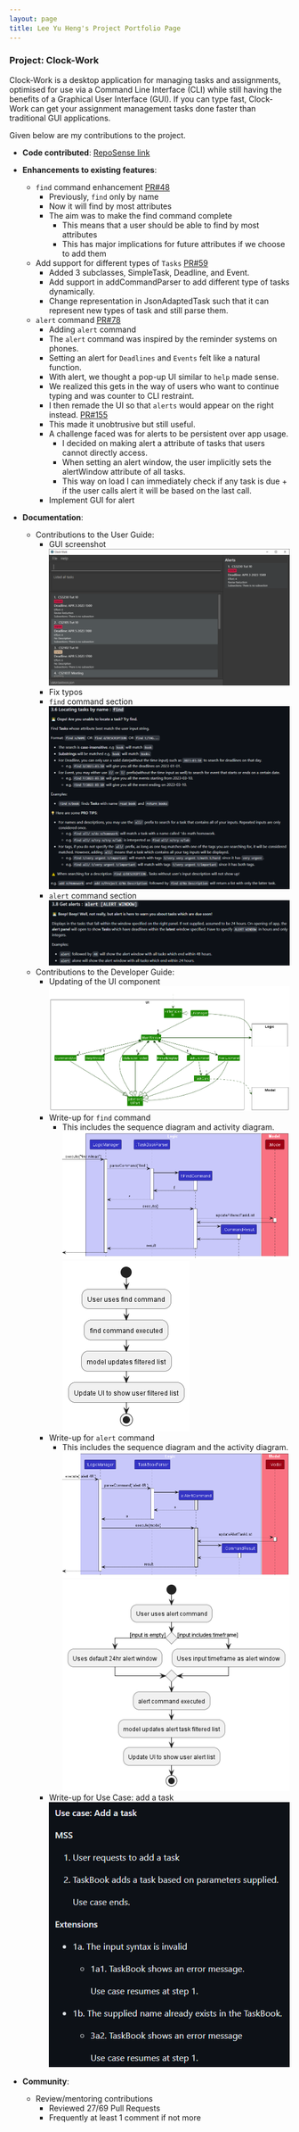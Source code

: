 ```yaml
---
layout: page
title: Lee Yu Heng's Project Portfolio Page
---
```


### Project: Clock-Work

Clock-Work is a desktop application for managing tasks and assignments, optimised for use via a Command Line Interface
(CLI) while still having the benefits of a Graphical User Interface (GUI). If you can type fast, Clock-Work can get your
assignment management tasks done faster than traditional GUI applications.

Given below are my contributions to the project.

* **Code contributed**: [RepoSense link](https://nus-cs2103-ay2223s2.github.io/tp-dashboard/?search=huggenguggen)

* **Enhancements to existing features**:
    * `find` command enhancement [PR#48](https://github.com/AY2223S2-CS2103T-W13-3/tp/pull/48)
      * Previously, `find` only by name
      * Now it will find by most attributes
      * The aim was to make the find command complete
        * This means that a user should be able to find by most attributes
        * This has major implications for future attributes if we choose to add them
    * Add support for different types of `Tasks` [PR#59](https://github.com/AY2223S2-CS2103T-W13-3/tp/pull/59)
      * Added 3 subclasses, SimpleTask, Deadline, and Event.
      * Add support in addCommandParser to add different type of tasks dynamically.
      * Change representation in JsonAdaptedTask such that it can represent new types of task and still parse them.
    * `alert` command [PR#78](https://github.com/AY2223S2-CS2103T-W13-3/tp/pull/78)
      * Adding `alert` command
      * The `alert` command was inspired by the reminder systems on phones.
      * Setting an alert for `Deadlines` and `Events` felt like a natural function.
      * With alert, we thought a pop-up UI similar to `help` made sense.
      * We realized this gets in the way of users who want to continue typing and was counter to CLI restraint.
      * I then remade the UI so that `alerts` would appear on the right instead. [PR#155](https://github.com/AY2223S2-CS2103T-W13-3/tp/pull/155)
      * This made it unobtrusive but still useful.
      * A challenge faced was for alerts to be persistent over app usage.
        * I decided on making alert a attribute of tasks that users cannot directly access.
        * When setting an alert window, the user implicitly sets the alertWindow attribute of all tasks.
        * This way on load I can immediately check if any task is due + if the user calls alert it will be
based on the last call.
      * Implement GUI for alert

* **Documentation**:
    * Contributions to the User Guide:
        * GUI screenshot
![UI](../images/Ui.png)
        * Fix typos
        * `find` command section
![findDoc](../images/findDoc.png)
        * `alert` command section
![alertDoc](../images/alertDoc.png)
    * Contributions to the Developer Guide:
        * Updating of the UI component
![uiPuml](../images/UiClassDiagram.png)
        * Write-up for `find` command
          * This includes the sequence diagram and activity diagram.
![findSequence](../images/FindSequenceDiagram.png)
![findActivity](../images/FindActivityDiagram.png)
        * Write-up for `alert` command
          * This includes the sequence diagram and the activity diagram.
![alertSequence](../images/AlertSequenceDiagram.png)
![alertActivity](../images/AlertActivityDiagram.png)
        * Write-up for Use Case: add a task
![usecaseAdd](../images/usecaseAdd.png)

* **Community**:
    * Review/mentoring contributions
      * Reviewed 27/69 Pull Requests
      * Frequently at least 1 comment if not more

